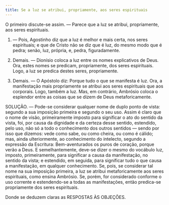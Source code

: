 ```yaml
---
title: Se a luz se atribui, propriamente, aos seres espirituais
---
```


O primeiro discute-se assim. — Parece que a luz se atribui, propriamente, aos seres espirituais.  

1. — Pois, Agostinho diz que a luz é melhor e mais certa, nos seres espirituais; e que de Cristo não se diz que é luz, do mesmo modo que é pedra; senão, luz, própria, e, pedra, figuradamente.  

2. Demais. — Dionísio coloca a luz entre os nomes explicativos de Deus. Ora, estes nomes se predicam, propriamente, dos seres espirituais. Logo, a luz se predica destes seres, propriamente.  

3. Demais. — O Apóstolo diz: Porque tudo o que se manifesta é luz. Ora, a manifestação mais propriamente se atribui aos seres espirituais que aos corporais. Logo, também a luz.  Mas, em contrário, Ambrósio coloca o esplendor entre as coisas que se dizem de Deus metaforicamente.  

SOLUÇÃO. — Pode-se considerar qualquer nome de duplo ponto de vista: segundo a sua imposição primeira e segundo o seu uso. Assim é claro que o nome de visão, primeiramente imposto para significar o ato do sentido da vista, foi, por causa da dignidade e da certeza desse sentido, estendido, pelo uso, não só a todo o conhecimento dos outros sentidos — sendo por isso que dizemos: vede como sabe, ou como cheira, ou como é cálido; mas, ainda ulteriormente, ao conhecimento do intelecto, segundo a expressão da Escritura: Bem-aventurados os puros de coração, porque verão a Deus. E semelhantemente, deve-se dizer o mesmo do vocábulo luz, imposto, primeiramente, para significar a causa da manifestação, no sentido da vista; e estendido, em seguida, para significar tudo o que causa a manifestação, em qualquer conhecimento. Se, pois, se considerar tal nome na sua imposição primeira, a luz se atribui metaforicamente aos seres espirituais, como ensina Ambrósio. Se, porém, for considerado conforme o uso corrente e estendendo-se a todas as manifestações, então predica-se propriamente dos seres espirituais.  

Donde se deduzem claras as RESPOSTAS ÀS OBJEÇÕES.
